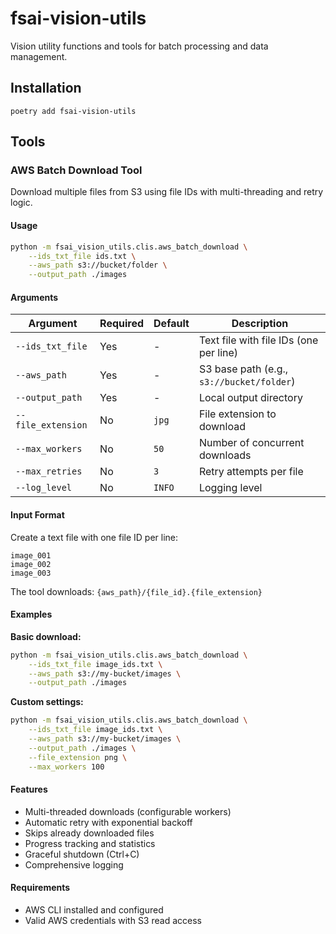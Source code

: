 # fsai-vision-utils

Vision utility functions and tools for batch processing and data management.

## Installation
```shell
poetry add fsai-vision-utils
```

## Tools

### AWS Batch Download Tool

Download multiple files from S3 using file IDs with multi-threading and retry logic.

#### Usage

```bash
python -m fsai_vision_utils.clis.aws_batch_download \
    --ids_txt_file ids.txt \
    --aws_path s3://bucket/folder \
    --output_path ./images
```

#### Arguments

| Argument | Required | Default | Description |
|----------|----------|---------|-------------|
| `--ids_txt_file` | Yes | - | Text file with file IDs (one per line) |
| `--aws_path` | Yes | - | S3 base path (e.g., `s3://bucket/folder`) |
| `--output_path` | Yes | - | Local output directory |
| `--file_extension` | No | `jpg` | File extension to download |
| `--max_workers` | No | `50` | Number of concurrent downloads |
| `--max_retries` | No | `3` | Retry attempts per file |
| `--log_level` | No | `INFO` | Logging level |

#### Input Format

Create a text file with one file ID per line:
```
image_001
image_002
image_003
```

The tool downloads: `{aws_path}/{file_id}.{file_extension}`

#### Examples

**Basic download:**
```bash
python -m fsai_vision_utils.clis.aws_batch_download \
    --ids_txt_file image_ids.txt \
    --aws_path s3://my-bucket/images \
    --output_path ./images
```

**Custom settings:**
```bash
python -m fsai_vision_utils.clis.aws_batch_download \
    --ids_txt_file image_ids.txt \
    --aws_path s3://my-bucket/images \
    --output_path ./images \
    --file_extension png \
    --max_workers 100
```

#### Features

- Multi-threaded downloads (configurable workers)
- Automatic retry with exponential backoff
- Skips already downloaded files
- Progress tracking and statistics
- Graceful shutdown (Ctrl+C)
- Comprehensive logging

#### Requirements

- AWS CLI installed and configured
- Valid AWS credentials with S3 read access